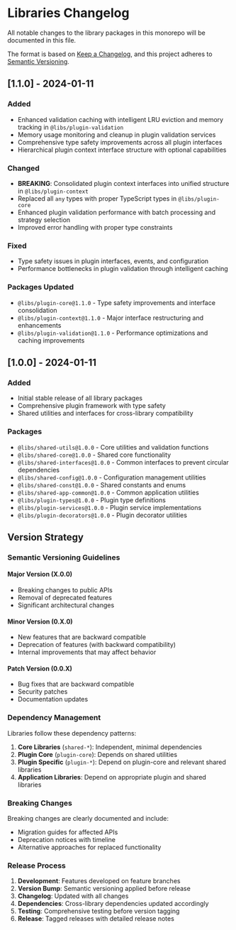 # Libraries Changelog

All notable changes to the library packages in this monorepo will be documented in this file.

The format is based on [Keep a Changelog](https://keepachangelog.com/en/1.0.0/),
and this project adheres to [Semantic Versioning](https://semver.org/spec/v2.0.0.html).

## [1.1.0] - 2024-01-11

### Added
- Enhanced validation caching with intelligent LRU eviction and memory tracking in `@libs/plugin-validation`
- Memory usage monitoring and cleanup in plugin validation services
- Comprehensive type safety improvements across all plugin interfaces
- Hierarchical plugin context interface structure with optional capabilities

### Changed
- **BREAKING**: Consolidated plugin context interfaces into unified structure in `@libs/plugin-context`
- Replaced all `any` types with proper TypeScript types in `@libs/plugin-core`
- Enhanced plugin validation performance with batch processing and strategy selection
- Improved error handling with proper type constraints

### Fixed
- Type safety issues in plugin interfaces, events, and configuration
- Performance bottlenecks in plugin validation through intelligent caching

### Packages Updated
- `@libs/plugin-core@1.1.0` - Type safety improvements and interface consolidation
- `@libs/plugin-context@1.1.0` - Major interface restructuring and enhancements
- `@libs/plugin-validation@1.1.0` - Performance optimizations and caching improvements

## [1.0.0] - 2024-01-11

### Added
- Initial stable release of all library packages
- Comprehensive plugin framework with type safety
- Shared utilities and interfaces for cross-library compatibility

### Packages
- `@libs/shared-utils@1.0.0` - Core utilities and validation functions
- `@libs/shared-core@1.0.0` - Shared core functionality
- `@libs/shared-interfaces@1.0.0` - Common interfaces to prevent circular dependencies
- `@libs/shared-config@1.0.0` - Configuration management utilities
- `@libs/shared-const@1.0.0` - Shared constants and enums
- `@libs/shared-app-common@1.0.0` - Common application utilities
- `@libs/plugin-types@1.0.0` - Plugin type definitions
- `@libs/plugin-services@1.0.0` - Plugin service implementations
- `@libs/plugin-decorators@1.0.0` - Plugin decorator utilities

## Version Strategy

### Semantic Versioning Guidelines

#### Major Version (X.0.0)
- Breaking changes to public APIs
- Removal of deprecated features
- Significant architectural changes

#### Minor Version (0.X.0)
- New features that are backward compatible
- Deprecation of features (with backward compatibility)
- Internal improvements that may affect behavior

#### Patch Version (0.0.X)
- Bug fixes that are backward compatible
- Security patches
- Documentation updates

### Dependency Management

Libraries follow these dependency patterns:

1. **Core Libraries** (`shared-*`): Independent, minimal dependencies
2. **Plugin Core** (`plugin-core`): Depends on shared utilities
3. **Plugin Specific** (`plugin-*`): Depend on plugin-core and relevant shared libraries
4. **Application Libraries**: Depend on appropriate plugin and shared libraries

### Breaking Changes

Breaking changes are clearly documented and include:
- Migration guides for affected APIs
- Deprecation notices with timeline
- Alternative approaches for replaced functionality

### Release Process

1. **Development**: Features developed on feature branches
2. **Version Bump**: Semantic versioning applied before release
3. **Changelog**: Updated with all changes
4. **Dependencies**: Cross-library dependencies updated accordingly
5. **Testing**: Comprehensive testing before version tagging
6. **Release**: Tagged releases with detailed release notes